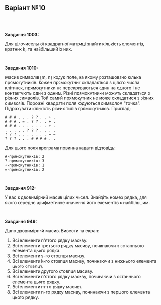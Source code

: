 ## Варіант №10
<br>
<br>


**Завдання 1003:**

Для цілочисельної квадратної матриці знайти кількість елементів, кратних k, та найбільший із них.

<br>


**Завдання 1010:**

Масив символів [m, n] кодує поле, на якому розташовано кілька прямокутників. Кожен прямокутник складається з цілого
числа клітинок, прямокутники не перекриваються один на одного і не контактують один з одним. Різні прямокутники можуть
складатися з різних символів. Той самий прямокутник не може складатися з різних символів. Порожні квадрати поля
кодуються символом "точка". Підрахувати кількість різних типів прямокутників. Приклад:

```
# # # . . . ? ? . . + .
# # # . = . ? ? . . + .
# # # . . . . . . . + .
. . . . . ? ? ? . . . .
? ? ? . . . . . . . = =
? ? ? . . . # # # # . .
```

Для цього поля програма повинна надати відповідь:

```
#-прямокутників: 2
?-прямокутників: 3
+-прямокутників: 1
=-прямокутників: 2
```

<br>


**Завдання 912:**

У вас є двовимірний масив цілих чисел. Знайдіть номер рядка, для якого середнє арифметичне значення його елементів є
найбільшим.

<br>


**Завдання 949:**

Дано двовимірний масив. Вивести на екран:

1) Всі елементи п'ятого рядку масиву.
2) Всі елементи третього рядку масиву, починаючи з останнього елемента цього рядка.
3) Всі елементи s-го стовпця масиву.
4) Всі елементи k-го стовпця масиву, починаючи з нижнього елемента цього стовпця.
5) Всі елементи другого стовпця масиву.
6) Всі елементи п'ятого рядку масиву, починаючи з останнього елемента цього рядку.
7) Всі елементи m-го рядку масиву.
8) Всі елементи n-го рядку масиву, починаючи з першого елемента цього рядку.
